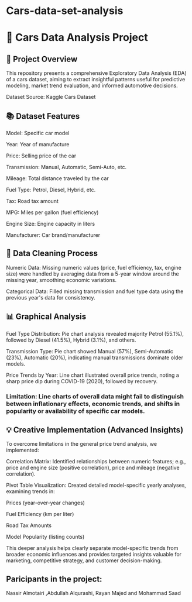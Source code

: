 # Cars-data-set-analysis

# 🚗 Cars Data Analysis Project
## 📌 Project Overview
This repository presents a comprehensive Exploratory Data Analysis (EDA) of a cars dataset, aiming to extract insightful patterns useful for predictive modeling, market trend evaluation, and informed automotive decisions.

Dataset Source: Kaggle Cars Dataset

## 📚 Dataset Features
Model: Specific car model

Year: Year of manufacture

Price: Selling price of the car

Transmission: Manual, Automatic, Semi-Auto, etc.

Mileage: Total distance traveled by the car

Fuel Type: Petrol, Diesel, Hybrid, etc.

Tax: Road tax amount

MPG: Miles per gallon (fuel efficiency)

Engine Size: Engine capacity in liters

Manufacturer: Car brand/manufacturer

## 🧹 Data Cleaning Process
Numeric Data: Missing numeric values (price, fuel efficiency, tax, engine size) were handled by averaging data from a 5-year window around the missing year, smoothing economic variations.

Categorical Data: Filled missing transmission and fuel type data using the previous year's data for consistency.

## 📊 Graphical Analysis
Fuel Type Distribution: Pie chart analysis revealed majority Petrol (55.1%), followed by Diesel (41.5%), Hybrid (3.1%), and others.

Transmission Type: Pie chart showed Manual (57%), Semi-Automatic (23%), Automatic (20%), indicating manual transmissions dominate older models.

Price Trends by Year: Line chart illustrated overall price trends, noting a sharp price dip during COVID-19 (2020), followed by recovery.

### Limitation: Line charts of overall data might fail to distinguish between inflationary effects, economic trends, and shifts in popularity or availability of specific car models.

## 💡 Creative Implementation (Advanced Insights)
To overcome limitations in the general price trend analysis, we implemented:

Correlation Matrix: Identified relationships between numeric features; e.g., price and engine size (positive correlation), price and mileage (negative correlation).

Pivot Table Visualization: Created detailed model-specific yearly analyses, examining trends in:

Prices (year-over-year changes)

Fuel Efficiency (km per liter)

Road Tax Amounts

Model Popularity (listing counts)

This deeper analysis helps clearly separate model-specific trends from broader economic influences and provides targeted insights valuable for marketing, competitive strategy, and customer decision-making.

## Paricipants in the project: 
Nassir Almotairi ,Abdullah Alqurashi, Rayan Majed and Mohammad Saad



